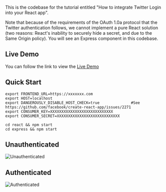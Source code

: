 This is the codebase for the tutorial entitled "How to integrate Twitter Login into your React app". 

Note that because of the requirements of the OAuth 1.0a protocol that the Twitter authentication follows, we cannot implement a pure React solution 
(two reasons: React's inability to securely hide a secret, and due to the Same Origin policy). You will see an Express component in this codebase.    

## Live Demo

You can follow the link to view the [Live Demo](https://pensive-snyder-a1edac.netlify.app/)

## Quick Start

```
export FRONTEND_URL=https://xxxxxxx.com
export HOST=localhost
export DANGEROUSLY_DISABLE_HOST_CHECK=true              #See https://github.com/facebook/create-react-app/issues/2271
export CONSUMER_KEY=XXXXXXXXXXXXXXXXXXXXXXXXXXXX
export CONSUMER_SECRET=XXXXXXXXXXXXXXXXXXXXXXXXXXXX

cd react && npm start
cd express && npm start
```

## Unauthenticated
![Unauthenticated](https://assets.klaudsol.com/tutorial-react-twitter-api-login/banner1.png)

## Authenticated
![Authenticated](https://assets.klaudsol.com/tutorial-react-twitter-api-login/banner2.png)